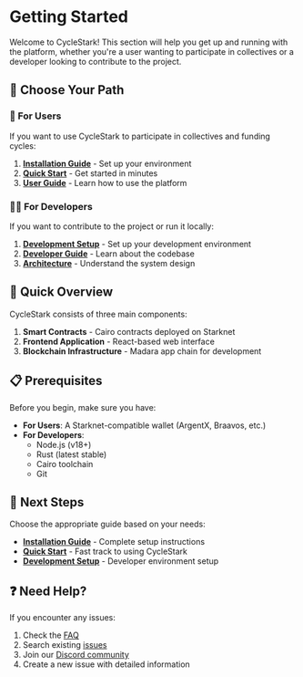 # Getting Started

Welcome to CycleStark! This section will help you get up and running with the platform, whether you're a user wanting to participate in collectives or a developer looking to contribute to the project.

## 🎯 Choose Your Path

### 👤 For Users
If you want to use CycleStark to participate in collectives and funding cycles:

1. **[Installation Guide](./installation.md)** - Set up your environment
2. **[Quick Start](./quick-start.md)** - Get started in minutes
3. **[User Guide](../user-guide/README.md)** - Learn how to use the platform

### 👨‍💻 For Developers
If you want to contribute to the project or run it locally:

1. **[Development Setup](./development-setup.md)** - Set up your development environment
2. **[Developer Guide](../developer-guide/README.md)** - Learn about the codebase
3. **[Architecture](../architecture/README.md)** - Understand the system design

## 🚀 Quick Overview

CycleStark consists of three main components:

1. **Smart Contracts** - Cairo contracts deployed on Starknet
2. **Frontend Application** - React-based web interface
3. **Blockchain Infrastructure** - Madara app chain for development

## 📋 Prerequisites

Before you begin, make sure you have:

- **For Users**: A Starknet-compatible wallet (ArgentX, Braavos, etc.)
- **For Developers**: 
  - Node.js (v18+)
  - Rust (latest stable)
  - Cairo toolchain
  - Git

## 🔗 Next Steps

Choose the appropriate guide based on your needs:

- **[Installation Guide](./installation.md)** - Complete setup instructions
- **[Quick Start](./quick-start.md)** - Fast track to using CycleStark
- **[Development Setup](./development-setup.md)** - Developer environment setup

## ❓ Need Help?

If you encounter any issues:

1. Check the [FAQ](../faq.md)
2. Search existing [issues](https://github.com/your-org/cycle-stark/issues)
3. Join our [Discord community](https://discord.gg/cycle-stark)
4. Create a new issue with detailed information 